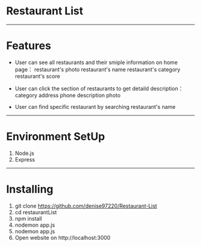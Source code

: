 # Restaurant List

___
# Features
+ User can see all restaurants and their smiple information on home page：
restaurant's photo
restaurant's name
restaurant's category
restaurant's score

+ User can click the section of restaurants to get detaild description：
category
address
phone
description
photo

+ User can find specific restaurant by searching restaurant's name
___
# Environment SetUp
1. Node.js
2. Express
___
# Installing
1. git clone https://github.com/denise97220/Restaurant-List
2. cd restaurantList
3. npm install 
4. nodemon app.js 
5. nodemon app.js
6. Open website on http://localhost:3000

